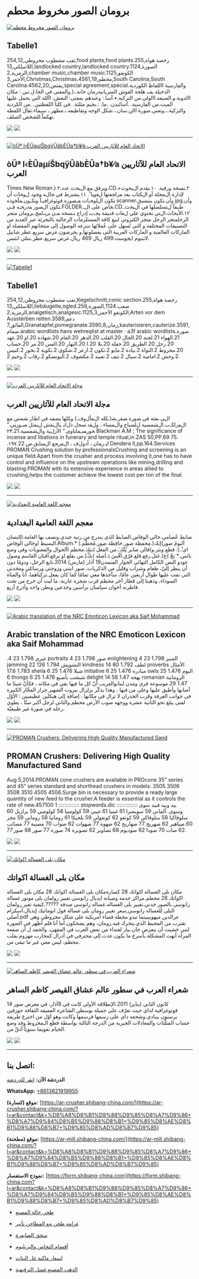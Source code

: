 # برومان الصور مخروط محطم

<a href="https://swt.shibang-china.com/?l=ar&img&k=%D8%A8%D8%B1%D9%88%D9%85%D8%A7%D9%86+%D8%A7%D9%84%D8%B5%D9%88%D8%B1+%D9%85%D8%AE%D8%B1%D9%88%D8%B7+%D9%85%D8%AD%D8%B7%D9%85" target="_blank">![برومان الصور مخروط محطم](http://static.shibang-china.com/all-800x300/1405.jpg)</a>

## Tabelle1
254,ثقب مشطوب مخروطي,12,food plants,food plants.255,رخصة هواة اللاسلكي,13,landlocked country,landlocked country.1124,الصورة الرمزية,2,chamber music,chamber music.1125,الكونغو الأحمر,3,Christmas,Christmas.4561,محطم,19,South Carolina,South Carolina.4562,يمتص,20,special agreement,special.والفارسية االلفاظ الكوردية الدخيلة يف هلجة القوش السريانيةرمان خانة.،(.والمعنى في الحا.ل.تين : مكان االدوية.و.الصيغة.االولى.من التركية.•.آسا.: وعندهم بمعنى: النعش، اآللة التي يحمل عليها الميت.من الفارسية. .آسائيدن. .ما. :.بجيم مثلثة. .في كلتا اللفظتين. .من الكردية والتركية.،.وتعني.صورة االن.سان.،.شكل الوجه وتقاطيعه.،.مظهر.، سيماء.تقال اللفظة تهكماً.للشخص الصلف.


<a href="https://whatsapp.shibangsoft.com/WhatsApp.php" target="_blank" title="WhatsApp">![](http://static.shibang-china.com/icon/whatsapp.png)</a> <a href="https://swt.shibang-china.com/?l=ar&icon&k=%D8%A8%D8%B1%D9%88%D9%85%D8%A7%D9%86+%D8%A7%D9%84%D8%B5%D9%88%D8%B1+%D9%85%D8%AE%D8%B1%D9%88%D8%B7+%D9%85%D8%AD%D8%B7%D9%85" target="_blank">![](http://static.shibang-china.com/icon/chat-ar.png)</a>

---

<a href="https://swt.shibang-china.com/?l=ar&img&k=%D8%A8%D8%B1%D9%88%D9%85%D8%A7%D9%86+%D8%A7%D9%84%D8%B5%D9%88%D8%B1+%D9%85%D8%AE%D8%B1%D9%88%D8%B7+%D9%85%D8%AD%D8%B7%D9%85" target="_blank">![òÜª l‹ÈÛaµíŠbqÿÛâbÈÛa†b¥⁄a الاتحاد العام للآثاريين العرب](http://static.shibang-china.com/all-800x300/227.jpg)</a>

## òÜª l‹ÈÛaµíŠbqÿÛâbÈÛa†b¥⁄a الاتحاد العام للآثاريين العرب
Times New Roman.) ﻭﻴﺭﻓﻕ ﻤﻊ ﺍﻝﺒﺤﺙ ﻋﺩﺩ.٢.CD.+٢.ﻨﺴﺨﺔ ﻭﺭﻗﻴﺔ. ١٠.ﺘﻘﺩﻡ ﺍﻝﺒﺤﻭﺙ ﻹﺩﺍﺭﺓ ﺍﻝﻤﺠﻠﺔ ﺃﻭ ﺍﻝﻜﺘﺎﺏ ﺒﻌﺩ ﻤﺭﺍﺠﻌﺘﻬﺎ ﻝﻐﻭﻴﺎﹰ. ١١.ﻴﺸﺘﺭﻁ ﻓﻲ ﺤﺎﻝﻪ ﻭﺠﻭﺩ ﻝﻭﺤﺎﺕ ﺃﻥ ﺘﻜﻭﻥ ﺍﻝﻠﻭﺤـﺎﺕ ﻤـﺼﻭﺭﻩ ﻓﻭﺘﻭﻏﺭﺍﻓﻴـﺂ ﻭﺘﻜـﻭﻥ.ﻤﺄﺨﻭﺫﻩ scanner.ﻭﺃﻥ ﺘﻜﻭﻥ ﺒﺘﻨﺴﻴﻕ jpg.ﻭﺃﻥ ﺘﻜﻭﻥ ﺍﻝﺼﻭﺭ ﻤﺩﺭﺠـﻪ ﻓـﻲ.FOLDER.ﺨﺎﺹ ﻋﻠﻰ ﺍﻝـ.CD.ﻁﺒﻘﺂ ﻝﺘﺴﻠﺴﻠﻬﺎ ﻓﻲ ﺍﻝﺒﺤﺙ. ١٢.ﺍﻷﺒﺤﺎﺙ.ﺍﻝﺘﻲ ﺘﺤﺘﻭﻱ ﻋﻠﻲ ﻝﻐﺎﺕ ﻗﺩﻴﻤﺔ ﻴﺠـﺏ ﺇﺩﺭﺍﺝ ﻨـﺴﺨﺔ ﻤـﻥ ﺒﺭﻨـﺎﻤﺞ.برومان متجر الرجلمتجر الرجل متجر الكتروني لبيع كافة المستلزمات الرجالية بالتجزئة عبر العديد من التصنيفات المختلفة و التى تُسهل على عُملائِها سرعه الوصول إلى منتجاتهم المفضلة او الماركات العالمية و الماركات العربية التى يفضلونها.و يحرصون.عرض سريع.عطر شانيل لاتنيوم ايجوست.499 ريال 469 ريال.عرض سريع.عطر بنتلي انتنس.


<a href="https://whatsapp.shibangsoft.com/WhatsApp.php" target="_blank" title="WhatsApp">![](http://static.shibang-china.com/icon/whatsapp.png)</a> <a href="https://swt.shibang-china.com/?l=ar&icon&k=%D8%A8%D8%B1%D9%88%D9%85%D8%A7%D9%86+%D8%A7%D9%84%D8%B5%D9%88%D8%B1+%D9%85%D8%AE%D8%B1%D9%88%D8%B7+%D9%85%D8%AD%D8%B7%D9%85" target="_blank">![](http://static.shibang-china.com/icon/chat-ar.png)</a>

---

<a href="https://swt.shibang-china.com/?l=ar&img&k=%D8%A8%D8%B1%D9%88%D9%85%D8%A7%D9%86+%D8%A7%D9%84%D8%B5%D9%88%D8%B1+%D9%85%D8%AE%D8%B1%D9%88%D8%B7+%D9%85%D8%AD%D8%B7%D9%85" target="_blank">![Tabelle1](http://static.shibang-china.com/all-800x300/1420.jpg)</a>

## Tabelle1
254,ثقب مشطوب مخروطي,12,Kegelschnitt,conic section.255,رخصة هواة اللاسلكي,13,liebäugelte,ogled.256,صعب.1124,الصورة الرمزية,2,analgetisch,analgesic.1125,الكونغو الأحمر,3,Arten vor dem Aussterben retten.3589,دعم الفائق,7,Granatapfel,pomegranate.3590,رمان,8,kauterisieren,cauterize.3591,صمام.arabic wordlists hans wehreqlist at master · a3f arabic wordlists.صورة 21.الھواء 21.لجنة 20.الحال 20.القلب 20.الدھر 20.العام 20.شھادة 20.او 20.عھد 20.رجل 20.الطريق 20.حفلة 20.بلا 20.ا 20.النھار 20.السن 20.مر 20.حساب 20.مخروط 2.النواة 2.بيادة 2.مايو 2.تكون 2.ازعر 2.شكوى 2.بكوية 2.بخور 2.كنيس 2.وحش 2.امامية 2.سيال 2.نتف 2.تعبيد 2.مكشوف 2.اليونسكو 2.رقاب 2.وخيم 2.


<a href="https://whatsapp.shibangsoft.com/WhatsApp.php" target="_blank" title="WhatsApp">![](http://static.shibang-china.com/icon/whatsapp.png)</a> <a href="https://swt.shibang-china.com/?l=ar&icon&k=%D8%A8%D8%B1%D9%88%D9%85%D8%A7%D9%86+%D8%A7%D9%84%D8%B5%D9%88%D8%B1+%D9%85%D8%AE%D8%B1%D9%88%D8%B7+%D9%85%D8%AD%D8%B7%D9%85" target="_blank">![](http://static.shibang-china.com/icon/chat-ar.png)</a>

---

<a href="https://swt.shibang-china.com/?l=ar&img&k=%D8%A8%D8%B1%D9%88%D9%85%D8%A7%D9%86+%D8%A7%D9%84%D8%B5%D9%88%D8%B1+%D9%85%D8%AE%D8%B1%D9%88%D8%B7+%D9%85%D8%AD%D8%B7%D9%85" target="_blank">![ﻣﺟﻟﺔ الاتحاد العام للآثاريين العرب](http://static.shibang-china.com/all-800x300/929.jpg)</a>

## ﻣﺟﻟﺔ الاتحاد العام للآثاريين العرب
ﺍﻝﻲ ﺒﻌﺜﻪ ﻓﻲ ﺼﻭﺭﺓ ﺼﻘﺭ.ﺸ(.ﻜﻠﻪ ﺍﻝﻤﺄﻝﻭﻑ.) ﻭﻜﻠﻬﺎ ﺘﺼﻔﻪ ﻓﻲ ﺍﻁﺎﺭ ﺸﻤﺱ ﻤﻊ ﺍﻝﻤﺭﺍﻜـﺏ.ﺍﻝﺸﻤﺴﻴﺔ ﻝﻠﺼﺒﺎﺡ ﻭﺍﻝﻤﺴﺎﺀ ، ﻭﻝﻘﺩ ﺴﺠل ﺫﻝﻙ ﺒﺎﻝﻨﻘﺵ ﻝﻴﻤﺜل ﺼـﻭﺭﺘﻲ.&quot; ﺤﻭﺭﺴـﻤﺎﺘﺎﻭﻱ.&quot; ﺍﻷﺯﻝﻴﺔ ﻭﺍﻝﺸﻤﺴﻴﺔ.٢٣.21 Blackman A.M ; The significance of incense and libations in funerary and temple ritual,in.ZAS 50,PP.69 75. .ﺍﻴ.ﺭﻤﺎﻥ ، ﺃﺩﻭﻝﻑ ، ﺍﻝﻤﺭﺠﻊ ﺍﻝﺴﺎﺒﻕ.ﺹ.١٩٧.22 Dendera II,pp.164.Services PROMAN Crushing solution by professionalsCrushing and screening is an unique field.Apart from the crusher and process involving it,one has to have control and influence on the upstream operations like mining,drilling and blasting.PROMAN with its extensive experience in areas allied to crushing,helps the customer achieve the lowest cost per ton of the final.


<a href="https://whatsapp.shibangsoft.com/WhatsApp.php" target="_blank" title="WhatsApp">![](http://static.shibang-china.com/icon/whatsapp.png)</a> <a href="https://swt.shibang-china.com/?l=ar&icon&k=%D8%A8%D8%B1%D9%88%D9%85%D8%A7%D9%86+%D8%A7%D9%84%D8%B5%D9%88%D8%B1+%D9%85%D8%AE%D8%B1%D9%88%D8%B7+%D9%85%D8%AD%D8%B7%D9%85" target="_blank">![](http://static.shibang-china.com/icon/chat-ar.png)</a>

---

<a href="https://swt.shibang-china.com/?l=ar&img&k=%D8%A8%D8%B1%D9%88%D9%85%D8%A7%D9%86+%D8%A7%D9%84%D8%B5%D9%88%D8%B1+%D9%85%D8%AE%D8%B1%D9%88%D8%B7+%D9%85%D8%AD%D8%B7%D9%85" target="_blank">![معجم اللغة العامية البغدادية](http://static.shibang-china.com/all-800x300/1037.jpg)</a>

## معجم اللغة العامية البغدادية
ضابط عُصامي.خالي الوفاض.الضابط الذي يتدرج من رتبة جندي.وتصف بها العامة.اإلنسان البسيط اوخالي الوفاض.Album.* ألبومُ صور)إنك(.مِحفظة صور.حافِظة صور.مُحطّم.( اي.ْ.(: قطع وبتر.و)فالن صاير پُتُك.َ.من الفعل )بتك.محطم األحوال والمعنويات وفي وضع بائس.* بَچْ )ع(.عَتلَ.رفع.قلع.فرّق.أفْسَ دَ.أصله )بكَّ(.من يقلع او يرفع.أفنان القاسم وصول غودو النص الكامل النهائي الحوار المتمدن19 آذار (مارس) 2014.تابع الرجل، ودومًا دون أن ينظر إليّ، طعام وشراب وقليل من الذكريات، صور ابنتي وزوجتي ورسائلي ومخدتي التي نمت عليها طوال أربعين عامًا، سآخذها معي تمامًا كما كان يفعل.تركناهما، أنا والفتاة السوداء، وذهبنا إلى قطار آخر محطم قرب شجرة عارية، ما لبث أن خرج من تحت قاطرته أخوان سياميان برأسين وجذعين وبطن واحد وأذرع أربع.


<a href="https://whatsapp.shibangsoft.com/WhatsApp.php" target="_blank" title="WhatsApp">![](http://static.shibang-china.com/icon/whatsapp.png)</a> <a href="https://swt.shibang-china.com/?l=ar&icon&k=%D8%A8%D8%B1%D9%88%D9%85%D8%A7%D9%86+%D8%A7%D9%84%D8%B5%D9%88%D8%B1+%D9%85%D8%AE%D8%B1%D9%88%D8%B7+%D9%85%D8%AD%D8%B7%D9%85" target="_blank">![](http://static.shibang-china.com/icon/chat-ar.png)</a>

---

<a href="https://swt.shibang-china.com/?l=ar&img&k=%D8%A8%D8%B1%D9%88%D9%85%D8%A7%D9%86+%D8%A7%D9%84%D8%B5%D9%88%D8%B1+%D9%85%D8%AE%D8%B1%D9%88%D8%B7+%D9%85%D8%AD%D8%B7%D9%85" target="_blank">![Arabic translation of the NRC Emoticon Lexicon aka Saif Mohammad](http://static.shibang-china.com/all-800x300/1015.jpg)</a>

## Arabic translation of the NRC Emoticon Lexicon aka Saif Mohammad
.غيري 1.798 23 4 portraits صور 1.798 23 4 enlightening المنير 1.798 23 4 jamming التشويش 1.794 126 22 kindness لطف 1.792 80 14 proverbs الأمثال 1.783 17.6 sheila شيلا 1.476 25 6 initiative مبادرة 1.476 25 6 owls البوم 1.476 25 6 thongs شبشب بأصبع 1.476 25 6 delight بهجة 1.47 58 14 romanian الرومانية 1.47 29.موسوعة قرى ومدن لبنانوالغريب أنّ كل ما فيها بقي في مكانه ، فكأنّ شيئا ما أصابها وأطبق عليها وعلى من فيها ، وهذا يذكّر بزلزال بيروت الشهير.جرار الفخّار الكبيرة في جوانب الغرفة وقرب الجدران لا تزال في مكانها ، إضافة إلى هيكلين عظيميين : الأوّل لفتى يبلغ نحو الثانية عشرة ووجهه صوب الأرض محطم.والثاني لرجل أكبر سنّا ، يطوي رجله في صورة غير طبيعيّة.


<a href="https://whatsapp.shibangsoft.com/WhatsApp.php" target="_blank" title="WhatsApp">![](http://static.shibang-china.com/icon/whatsapp.png)</a> <a href="https://swt.shibang-china.com/?l=ar&icon&k=%D8%A8%D8%B1%D9%88%D9%85%D8%A7%D9%86+%D8%A7%D9%84%D8%B5%D9%88%D8%B1+%D9%85%D8%AE%D8%B1%D9%88%D8%B7+%D9%85%D8%AD%D8%B7%D9%85" target="_blank">![](http://static.shibang-china.com/icon/chat-ar.png)</a>

---

<a href="https://swt.shibang-china.com/?l=ar&img&k=%D8%A8%D8%B1%D9%88%D9%85%D8%A7%D9%86+%D8%A7%D9%84%D8%B5%D9%88%D8%B1+%D9%85%D8%AE%D8%B1%D9%88%D8%B7+%D9%85%D8%AD%D8%B7%D9%85" target="_blank">![PROMAN Crushers: Delivering High Quality Manufactured Sand](http://static.shibang-china.com/all-800x300/1055.jpg)</a>

## PROMAN Crushers: Delivering High Quality Manufactured Sand
Aug 5,2014.PROMAN cone crushers are available in PROcone 35” series and 45” series standard and shorthead crushers in models: 3505 3506 3508 3510 4505 4506.Surge bin is necessary to provide a ready large quantity of new feed to the crusher.A feeder is essential as it controls the rate of new.457100 1 :::::::::::::: stopwords.dic :::::::::::::: بيد وبيد فبيد سوى وسوى..ألماني 59 سويسرا 61 غينيا 61 غيني 59 كولومبيا 58 كولومبي 59 برازيل 60 سلوفاكيا 58 سلوفاكي 59 كونغو 62 كونغولي 59 بلجيكا 61 رومانيا 58 روماني 59 مجر 60.صياهير 62 صهريج 77 صهاريج 62 صهوة 77 صهوات 62 صواب 70 مصيبة 77 مصائب 62 صات 70 صودا 62 صوديوم 68 تصاوير 62 تصويرة 74 صورة 77 صور 68 صور 77.


<a href="https://whatsapp.shibangsoft.com/WhatsApp.php" target="_blank" title="WhatsApp">![](http://static.shibang-china.com/icon/whatsapp.png)</a> <a href="https://swt.shibang-china.com/?l=ar&icon&k=%D8%A8%D8%B1%D9%88%D9%85%D8%A7%D9%86+%D8%A7%D9%84%D8%B5%D9%88%D8%B1+%D9%85%D8%AE%D8%B1%D9%88%D8%B7+%D9%85%D8%AD%D8%B7%D9%85" target="_blank">![](http://static.shibang-china.com/icon/chat-ar.png)</a>

---

<a href="https://swt.shibang-china.com/?l=ar&img&k=%D8%A8%D8%B1%D9%88%D9%85%D8%A7%D9%86+%D8%A7%D9%84%D8%B5%D9%88%D8%B1+%D9%85%D8%AE%D8%B1%D9%88%D8%B7+%D9%85%D8%AD%D8%B7%D9%85" target="_blank">![مكان بلى الغسالة اكواتك](http://static.shibang-china.com/all-800x300/633.jpg)</a>

## مكان بلى الغسالة اكواتك
مكان بلى الغسالة اكواتك 28 كسارةمكان بلى الغسالة اكواتك 28 مكان بلى الغسالة اكواتك 28 محطم.مراكز خدمة وصيانة ايديال زانوسي.تغيير رولمان بلى موتور غسالة زانوسى بالصور جدني.تغيير بلى الغساله.غساله زانوسى صدفه ?????,كيفية تغير رولمان البلى للغسالة زانوسي,سعر تغيير رومان بلى غسالة فول اتوماتيك إيديال.أسكرام أصلي.pdf عزالدين ميهوبيبينما تبدو محطة فضاء أمريكية على شكل مخروطي وهي تقترب من المحيط الذي.يتحرك فيه.رومان، وهم يضحكون.أما أنا فلم أظهر في الصورة لنني خشيت أن يتعرض جان.بيار لعتداء من بعض العرب في المقهى، والحمد ل أن صفعة المرأة أنهت المشكلة.بأسرع ما يكون.عدت إلى محترفي في أدرال كمحارب مهزوم بقلب محطم، ليس معي غير ما تبقى من.


<a href="https://whatsapp.shibangsoft.com/WhatsApp.php" target="_blank" title="WhatsApp">![](http://static.shibang-china.com/icon/whatsapp.png)</a> <a href="https://swt.shibang-china.com/?l=ar&icon&k=%D8%A8%D8%B1%D9%88%D9%85%D8%A7%D9%86+%D8%A7%D9%84%D8%B5%D9%88%D8%B1+%D9%85%D8%AE%D8%B1%D9%88%D8%B7+%D9%85%D8%AD%D8%B7%D9%85" target="_blank">![](http://static.shibang-china.com/icon/chat-ar.png)</a>

---

<a href="https://swt.shibang-china.com/?l=ar&img&k=%D8%A8%D8%B1%D9%88%D9%85%D8%A7%D9%86+%D8%A7%D9%84%D8%B5%D9%88%D8%B1+%D9%85%D8%AE%D8%B1%D9%88%D8%B7+%D9%85%D8%AD%D8%B7%D9%85" target="_blank">![شعراء العرب في سطور عالم عشاق القيصر كاظم الساهر](http://static.shibang-china.com/all-800x300/325.jpg)</a>

## شعراء العرب في سطور عالم عشاق القيصر كاظم الساهر
14 كانون الثاني (يناير) 2011.الإنطلاقة الأولى كانت في 8آذار، في معرض صور فوتوغرافية لداي حيث تعرّف على جميلة بوسطن الشاعرة العميقة الثقافة جوزفين برستون بيبادي.وشجعه داي على رسمها فرسمها وكانت.وهو أوّل من اخترع طريقة حساب المثلّثات والمعادلات الجبرية من الدرجة الثالثة بواسطة قطع الـمخروط.وقد وضع الخيام تقويما سنوياً أدقّ من.

<a href="https://whatsapp.shibangsoft.com/WhatsApp.php" target="_blank" title="WhatsApp">![](http://static.shibang-china.com/icon/whatsapp.png)</a> <a href="https://swt.shibang-china.com/?l=ar&icon&k=%D8%A8%D8%B1%D9%88%D9%85%D8%A7%D9%86+%D8%A7%D9%84%D8%B5%D9%88%D8%B1+%D9%85%D8%AE%D8%B1%D9%88%D8%B7+%D9%85%D8%AD%D8%B7%D9%85" target="_blank">![](http://static.shibang-china.com/icon/chat-ar.png)</a>

---
## اتصل بنا:

**الدردشة الآن:** [انقر للدردشة](https://swt.shibang-china.com?l=ar&contact&k=%D8%A8%D8%B1%D9%88%D9%85%D8%A7%D9%86+%D8%A7%D9%84%D8%B5%D9%88%D8%B1+%D9%85%D8%AE%D8%B1%D9%88%D8%B7+%D9%85%D8%AD%D8%B7%D9%85)

**WhatsApp:**  [+8613621919955](https://whatsapp.shibangsoft.com/WhatsApp.php)

**موقع (كسارة):** [https://ar-crusher.shibang-china.com/](https://ar-crusher.shibang-china.com/?l=ar&contact&k=%D8%A8%D8%B1%D9%88%D9%85%D8%A7%D9%86+%D8%A7%D9%84%D8%B5%D9%88%D8%B1+%D9%85%D8%AE%D8%B1%D9%88%D8%B7+%D9%85%D8%AD%D8%B7%D9%85)

**موقع (مطحنة):** [https://ar-mill.shibang-china.com/](https://ar-mill.shibang-china.com/?l=ar&contact&k=%D8%A8%D8%B1%D9%88%D9%85%D8%A7%D9%86+%D8%A7%D9%84%D8%B5%D9%88%D8%B1+%D9%85%D8%AE%D8%B1%D9%88%D8%B7+%D9%85%D8%AD%D8%B7%D9%85)

**نموذج الاستفسار:** [https://form.shibang-china.com](https://form.shibang-china.com?l=ar&contact&k=%D8%A8%D8%B1%D9%88%D9%85%D8%A7%D9%86+%D8%A7%D9%84%D8%B5%D9%88%D8%B1+%D9%85%D8%AE%D8%B1%D9%88%D8%B7+%D9%85%D8%AD%D8%B7%D9%85)

* [طحن حالة المصنع](../24/%D8%B7%D8%AD%D9%86%20%D8%AD%D8%A7%D9%84%D8%A9%20%D8%A7%D9%84%D9%85%D8%B5%D9%86%D8%B9.md)

* [غرامة طحن مع المطاحن تأثير](../23/%D8%BA%D8%B1%D8%A7%D9%85%D8%A9%20%D8%B7%D8%AD%D9%86%20%D9%85%D8%B9%20%D8%A7%D9%84%D9%85%D8%B7%D8%A7%D8%AD%D9%86%20%D8%AA%D8%A3%D8%AB%D9%8A%D8%B1.md)

* [سحق الصابورة](../22/%D8%B3%D8%AD%D9%82%20%D8%A7%D9%84%D8%B5%D8%A7%D8%A8%D9%88%D8%B1%D8%A9.md)

* [أقسام النحاس والبريليوم](../24/%D8%A3%D9%82%D8%B3%D8%A7%D9%85%20%D8%A7%D9%84%D9%86%D8%AD%D8%A7%D8%B3%20%D9%88%D8%A7%D9%84%D8%A8%D8%B1%D9%8A%D9%84%D9%8A%D9%88%D9%85.md)

* [اسعار ماكنة غل البنات](../22/%D8%A7%D8%B3%D8%B9%D8%A7%D8%B1%20%D9%85%D8%A7%D9%83%D9%86%D8%A9%20%D8%BA%D9%84%20%D8%A7%D9%84%D8%A8%D9%86%D8%A7%D8%AA.md)

* [الذهب المصنع غسل الترفيهية](../25/%D8%A7%D9%84%D8%B0%D9%87%D8%A8%20%D8%A7%D9%84%D9%85%D8%B5%D9%86%D8%B9%20%D8%BA%D8%B3%D9%84%20%D8%A7%D9%84%D8%AA%D8%B1%D9%81%D9%8A%D9%87%D9%8A%D8%A9.md)